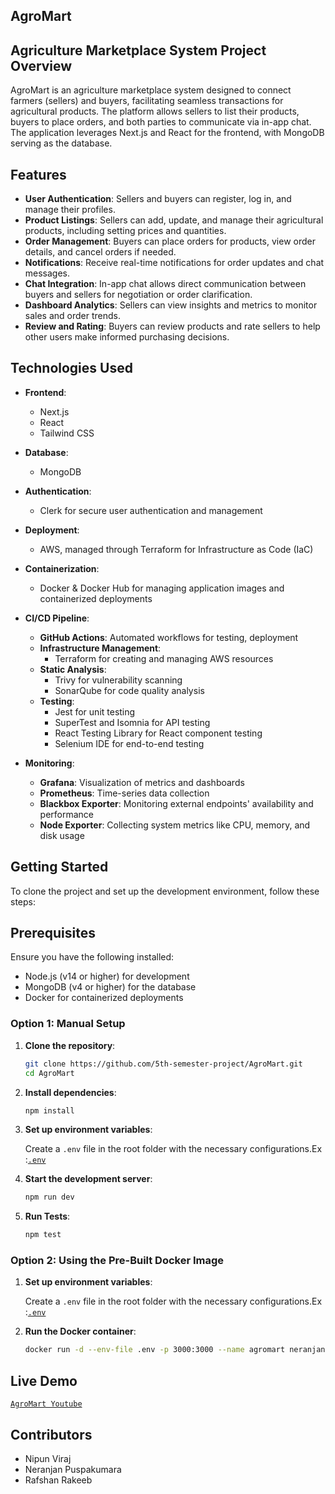 ## AgroMart 

## Agriculture Marketplace System Project Overview
AgroMart is an agriculture marketplace system designed to connect farmers (sellers) and buyers, facilitating seamless transactions for agricultural products. The platform allows sellers to list their products, buyers to place orders, and both parties to communicate via in-app chat. The application leverages Next.js and React for the frontend, with MongoDB serving as the database.

## Features

- **User Authentication**: Sellers and buyers can register, log in, and manage their profiles.
- **Product Listings**: Sellers can add, update, and manage their agricultural products, including setting prices and quantities.
- **Order Management**: Buyers can place orders for products, view order details, and cancel orders if needed.
- **Notifications**: Receive real-time notifications for order updates and chat messages.
- **Chat Integration**: In-app chat allows direct communication between buyers and sellers for negotiation or order clarification.
- **Dashboard Analytics**: Sellers can view insights and metrics to monitor sales and order trends.
- **Review and Rating**: Buyers can review products and rate sellers to help other users make informed purchasing decisions.


## Technologies Used

- **Frontend**: 
  - Next.js
  - React
  - Tailwind CSS
  
- **Database**: 
  - MongoDB

- **Authentication**: 
  - Clerk for secure user authentication and management

- **Deployment**: 
  - AWS, managed through Terraform for Infrastructure as Code (IaC)

- **Containerization**: 
  - Docker & Docker Hub for managing application images and containerized deployments

- **CI/CD Pipeline**: 
  - **GitHub Actions**: Automated workflows for testing, deployment
  - **Infrastructure Management**: 
    - Terraform for creating and managing AWS resources
  - **Static Analysis**: 
    - Trivy for vulnerability scanning
    - SonarQube for code quality analysis
  - **Testing**: 
    - Jest for unit testing
    - SuperTest and Isomnia for API testing
    - React Testing Library for React component testing
    - Selenium IDE for end-to-end testing

- **Monitoring**: 
  - **Grafana**: Visualization of metrics and dashboards
  - **Prometheus**: Time-series data collection
  - **Blackbox Exporter**: Monitoring external endpoints' availability and performance
  - **Node Exporter**: Collecting system metrics like CPU, memory, and disk usage


## Getting Started
To clone the project and set up the development environment, follow these steps:

## Prerequisites
Ensure you have the following installed:

- Node.js (v14 or higher) for development
- MongoDB (v4 or higher) for the database
- Docker for containerized deployments

### Option 1: Manual Setup

1. **Clone the repository**:

    ```bash
    git clone https://github.com/5th-semester-project/AgroMart.git
    cd AgroMart
    ```

2. **Install dependencies**:

    ```bash
    npm install
    ```

3. **Set up environment variables**:
     
   Create a `.env` file in the root folder with the necessary configurations.Ex :[`.env`](https://drive.google.com/drive/folders/1CjEDlb3stcoEpZ6C9nMxkjBKr5o7ciXc?usp=sharing)

5. **Start the development server**:

    ```bash
    npm run dev
    ```

6. **Run Tests**:

    ```bash
    npm test
    ```

### Option 2: Using the Pre-Built Docker Image

1. **Set up environment variables**:
   
   Create a `.env` file in the root folder with the necessary configurations.Ex :[`.env`](https://drive.google.com/drive/folders/1CjEDlb3stcoEpZ6C9nMxkjBKr5o7ciXc?usp=sharing)

3. **Run the Docker container**:

    ```bash
    docker run -d --env-file .env -p 3000:3000 --name agromart neranjanhub/agromart:latest
    ```


## Live Demo

[`AgroMart Youtube`](https://youtu.be/zHPNeduzoPI?si=cdi9X8xI55mYs2Sq) 


## Contributors
- Nipun Viraj
- Neranjan Puspakumara
- Rafshan Rakeeb

